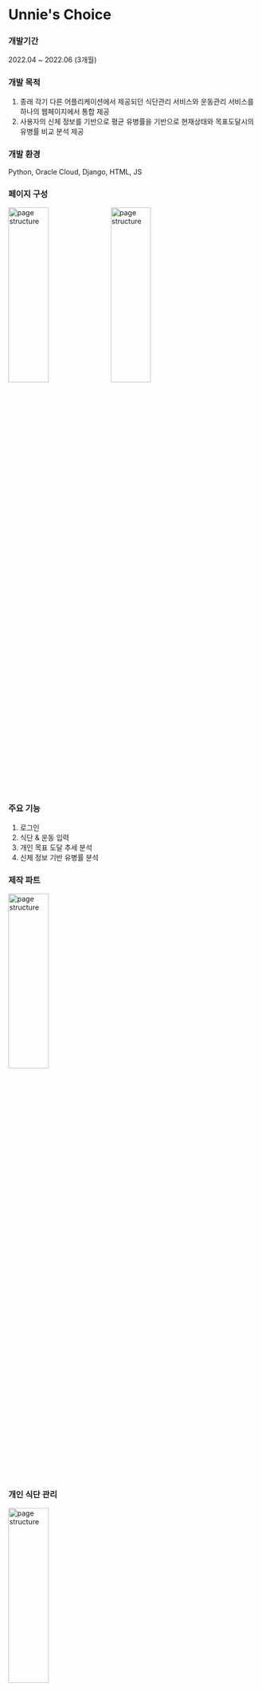 # Unnie's Choice
### 개발기간
2022.04 ~ 2022.06 (3개월)

### 개발 목적
1. 종래 각기 다른 어플리케이션에서 제공되던 식단관리 서비스와 운동관리 서비스를 하나의 웹페이지에서 통합 제공
2. 사용자의 신체 정보를 기반으로 평균 유병률을 기반으로 현재상태와 목표도달시의 유병률 비교 분석 제공

### 개발 환경
Python, Oracle Cloud, Django, HTML, JS

### 페이지 구성
<img src="./page_es/sturucture1.jpg" width="40%" height="30%" alt="page structure"></img>
<img src="./page_es/sturucture2.jpg" width="40%" height="30%" alt="page structure"></img>

### 주요 기능
1. 로그인
2. 식단 & 운동 입력
3. 개인 목표 도달 추세 분석
4. 신체 정보 기반 유병률 분석

### 제작 파트
<img src="./page_es/parts.png" width="40%" height="30%" alt="page structure"></img>

### 개인 식단 관리
<img src="./page_es/personal_meal.jpg" width="40%" height="30%" alt="page structure"></img>

### BMI 기반 개인 유병율 분석
<img src="./page_es/personal_bmi.jpg" width="40%" height="30%" alt="page structure"></img>